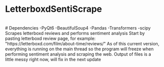 # LetterboxdSentiScrape
<br>
# Dependencies
-PyQt6
-BeautifulSoup4
-Pandas
-Transformers
-scipy
<br>
Scrapes letterboxd reviews and performs sentiment analysis 
Start by pasting letterboxd review page, for example: "https://letterboxd.com/film/about-time/reviews/"
As of this current version, everything is running on the main thread so the program will freeze when performing sentiment analysis and scraping the web.
Output of files is a little messy right now, will fix in the next update
